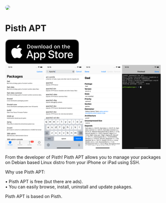 <img style="border-radius: 25px;" src="https://raw.githubusercontent.com/ColdGrub1384/Pisth/master/Pisth%20APT/Pisth%20APT/Assets.xcassets/AppIcon.appiconset/Icon-App-60x60%402x.png">

# Pisth APT


[![Download on the App Store](/appstorebadge.svg)](https://itunes.apple.com/us/app/pisth-apt/id1369552277?ls=1&mt=8)
<br/>
![screenshots](screenshots.png)

From the developer of Pisth! Pisth APT allows you to manage your packages on Debian based Linux distro from your iPhone or iPad using SSH.

Why use Pisth APT:

• Pisth APT is free (but there are ads).<br/>
• You can easily browse, install, uninstall and update pakages.

Pisth APT is based on Pisth.
